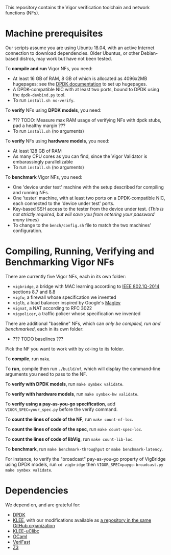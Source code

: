 This repository contains the Vigor verification toolchain and network functions (NFs).

# Machine prerequisites

Our scripts assume you are using Ubuntu 18.04, with an active Internet connection to download dependencies.
Older Ubuntus, or other Debian-based distros, may work but have not been tested.

To **compile and run** Vigor NFs, you need:

- At least 16 GB of RAM, 8 GB of which is allocated as 4096x2MB hugepages; see the [DPDK documentation](https://doc.dpdk.org/guides/linux_gsg/sys_reqs.html#linux-gsg-hugepages) to set up hugepages.
- A DPDK-compatible NIC with at least two ports, bound to DPDK using the `dpdk-devbind.py` tool.
- To run `install.sh no-verify`.


To **verify** NFs using **DPDK models**, you need:

- ??? TODO: Measure max RAM usage of verifying NFs with dpdk stubs, pad a healthy margin ???
- To run `install.sh` (no arguments)

To **verify** NFs using **hardware models**, you need:

- At least 128 GB of RAM
- As many CPU cores as you can find, since the Vigor Validator is embarassingly parallelizable
- To run `install.sh` (no arguments)

To **benchmark** Vigor NFs, you need:

- One 'device under test' machine with the setup described for compiling and running NFs.
- One 'tester' machine, with at least two ports on a DPDK-compatible NIC, each connected to the 'device under test' ports.
- Key-based SSH access to the tester from the device under test. (_This is not strictly required, but will save you from entering your password many times_)
- To change to the `bench/config.sh` file to match the two machines' configuration.


# Compiling, Running, Verifying and Benchmarking Vigor NFs

There are currently five Vigor NFs, each in its own folder:

- `vigbridge`, a bridge with MAC learning according to [IEEE 802.1Q-2014](https://standards.ieee.org/standard/802_1Q-2014.html) sections 8.7 and 8.8
- `vigfw`, a firewall whose specification we invented
- `viglb`, a load balancer inspired by Google's [Maglev](https://ai.google/research/pubs/pub44824)
- `vignat`, a NAT according to RFC 3022
- `vigpolicer`, a traffic policer whose specification we invented

There are additional "baseline" NFs, which can _only be compiled, run and benchmarked_, each in its own folder:

- ??? TODO baselines ???


Pick the NF you want to work with by `cd`-ing to its folder.

To **compile**, run `make`.

To **run**, compile then run `./build/nf`, which will display the command-line arguments you need to pass to the NF.

To **verify with DPDK models**, run `make symbex validate`.

To **verify with hardware models**, run `make symbex-hw validate`.

To **verify using a pay-as-you-go specification**, add `VIGOR_SPEC=your_spec.py` before the verify command.

To **count the lines of code of the NF**, run `make count-nf-loc`.

To **count the lines of code of the spec**, run `make count-spec-loc`.

To **count the lines of code of libVig**, run `make count-lib-loc`.

To **benchmark**, run `make benchmark-throughput` or `make benchmark-latency`.


For instance, to verify the "broadcast" pay-as-you-go property of VigBridge using DPDK models,
run `cd vigbridge` then `VIGOR_SPEC=paygo-broadcast.py make symbex validate`.


# Dependencies

We depend on, and are grateful for:

- [DPDK](https://www.dpdk.org)
- [KLEE](https://klee.github.io), with our modifications available as [a repository in the same GitHub organization](https://github.com/vignat/klee)
- [KLEE-uClibc](https://github.com/klee/klee-uclibc)
- [OCaml](https://ocaml.org)
- [VeriFast](https://people.cs.kuleuven.be/~bart.jacobs/verifast)
- [Z3](https://github.com/Z3Prover/z3/wiki)
